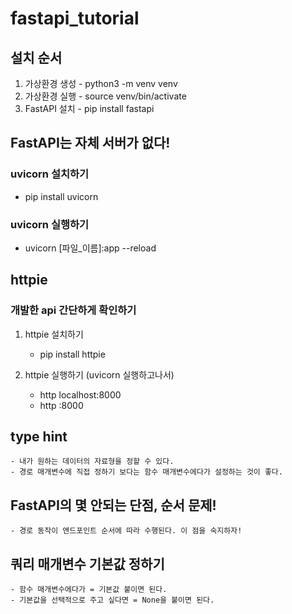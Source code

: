 # fastapi_tutorial

## 설치 순서
1. 가상환경 생성 - python3 -m venv venv
2. 가상환경 실행 - source venv/bin/activate
3. FastAPI 설치 - pip install fastapi

## FastAPI는 자체 서버가 없다!
### uvicorn 설치하기
- pip install uvicorn

### uvicorn 실행하기
- uvicorn [파일_이름]:app --reload

## httpie
### 개발한 api 간단하게 확인하기
1. httpie 설치하기
    - pip install httpie

2. httpie 실행하기 (uvicorn 실행하고나서)
    - http localhost:8000
    - http :8000

## type hint
    - 내가 원하는 데이터의 자료형을 정할 수 있다.
    - 경로 매개변수에 직접 정하기 보다는 함수 매개변수에다가 설정하는 것이 좋다.

## FastAPI의 몇 안되는 단점, 순서 문제!
    - 경로 동작이 앤드포인트 순서에 따라 수행된다. 이 점을 숙지하자!

## 쿼리 매개변수 기본값 정하기
    - 함수 매개변수에다가 = 기본값 붙이면 된다.
    - 기본값을 선택적으로 주고 싶다면 = None을 붙이면 된다.